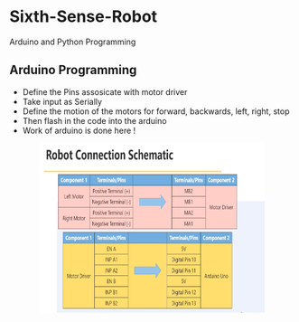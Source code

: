 # Sixth-Sense-Robot
Arduino and Python Programming

## Arduino Programming
* Define the Pins assosicate with motor driver
* Take input as Serially
* Define the motion of the motors for forward, backwards, left, right, stop
* Then flash in the code into the arduino
* Work of arduino is done here !

<p align="center">
  <img alt="GIF" src="https://github.com/AkshitTayade/Sixth-Sense-Robot/blob/master/Screenshot%202020-01-03%20at%207.53.56%20PM.png" width="400" height="300" />
</p>
